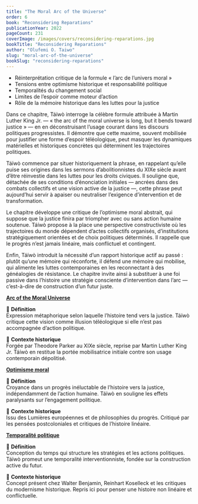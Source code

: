 ```yaml
---
title: "The Moral Arc of the Universe"
order: 6
book: "Reconsidering Reparations"
publicationYear: 2022
pageCount: 231
coverImage: /images/covers/reconsidering-reparations.jpg
bookTitle: "Reconsidering Reparations"
author: "Olufemi O. Taiwo"
slug: "moral-arc-of-the-universe"
bookSlug: "reconsidering-reparations"
---
```


<!--themes:start-->
- Réinterprétation critique de la formule « l’arc de l’univers moral »
- Tensions entre optimisme historique et responsabilité politique
- Temporalités du changement social
- Limites de l’espoir comme moteur d’action
- Rôle de la mémoire historique dans les luttes pour la justice
<!--themes:end-->

<!--summary:start-->
Dans ce chapitre, Táíwò interroge la célèbre formule attribuée à Martin Luther King Jr. — « the arc of the moral universe is long, but it bends toward justice » — en en déconstruisant l’usage courant dans les discours politiques progressistes. Il démontre que cette maxime, souvent mobilisée pour justifier une forme d’espoir téléologique, peut masquer les dynamiques matérielles et historiques concrètes qui déterminent les trajectoires politiques.

Táíwò commence par situer historiquement la phrase, en rappelant qu’elle puise ses origines dans les sermons d’abolitionnistes du XIXe siècle avant d’être réinvestie dans les luttes pour les droits civiques. Il souligne que, détachée de ses conditions d’énonciation initiales — ancrées dans des combats collectifs et une vision active de la justice —, cette phrase peut aujourd’hui servir à apaiser ou neutraliser l’exigence d’intervention et de transformation.

Le chapitre développe une critique de l’optimisme moral abstrait, qui suppose que la justice finira par triompher avec ou sans action humaine soutenue. Táíwò propose à la place une perspective constructiviste où les trajectoires du monde dépendent d’actes collectifs organisés, d’institutions stratégiquement orientées et de choix politiques déterminés. Il rappelle que le progrès n’est jamais linéaire, mais conflictuel et contingent.

Enfin, Táíwò introduit la nécessité d’un rapport historique actif au passé : plutôt qu’une mémoire qui réconforte, il défend une mémoire qui mobilise, qui alimente les luttes contemporaines en les reconnectant à des généalogies de résistance. Le chapitre invite ainsi à substituer à une foi passive dans l’histoire une stratégie consciente d’intervention dans l’arc — c’est-à-dire de construction d’un futur juste.
<!--summary:end-->

<!--concepts:start-->
[**Arc of the Moral Universe**](/concepts/arc-of-the-moral-universe)

🔹 **Définition**  
Expression métaphorique selon laquelle l’histoire tend vers la justice. Táíwò critique cette vision comme illusion téléologique si elle n’est pas accompagnée d’action politique.

🔹 **Contexte historique**  
Forgée par Theodore Parker au XIXe siècle, reprise par Martin Luther King Jr. Táíwò en restitue la portée mobilisatrice initiale contre son usage contemporain dépolitisé.

[**Optimisme moral**](/concepts/optimisme-moral)

🔹 **Définition**  
Croyance dans un progrès inéluctable de l’histoire vers la justice, indépendamment de l’action humaine. Táíwò en souligne les effets paralysants sur l’engagement politique.

🔹 **Contexte historique**  
Issu des Lumières européennes et de philosophies du progrès. Critiqué par les pensées postcoloniales et critiques de l’histoire linéaire.

[**Temporalité politique**](/concepts/temporalite-politique)

🔹 **Définition**  
Conception du temps qui structure les stratégies et les actions politiques. Táíwò promeut une temporalité interventionniste, fondée sur la construction active du futur.

🔹 **Contexte historique**  
Concept présent chez Walter Benjamin, Reinhart Koselleck et les critiques du modernisme historique. Repris ici pour penser une histoire non linéaire et conflictuelle.
<!--concepts:end-->
